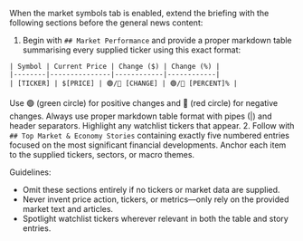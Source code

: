When the market symbols tab is enabled, extend the briefing with the following sections before the general news content:

1. Begin with `## Market Performance` and provide a proper markdown table summarising every supplied ticker using this exact format:

```
| Symbol | Current Price | Change ($) | Change (%) |
|--------|---------------|------------|------------|
| [TICKER] | $[PRICE] | 🟢/🔴 [CHANGE] | 🟢/🔴 [PERCENT]% |
```

Use 🟢 (green circle) for positive changes and 🔴 (red circle) for negative changes. Always use proper markdown table format with pipes (|) and header separators. Highlight any watchlist tickers that appear.
2. Follow with `## Top Market & Economy Stories` containing exactly five numbered entries focused on the most significant financial developments. Anchor each item to the supplied tickers, sectors, or macro themes.

Guidelines:
- Omit these sections entirely if no tickers or market data are supplied.
- Never invent price action, tickers, or metrics—only rely on the provided market text and articles.
- Spotlight watchlist tickers wherever relevant in both the table and story entries.
